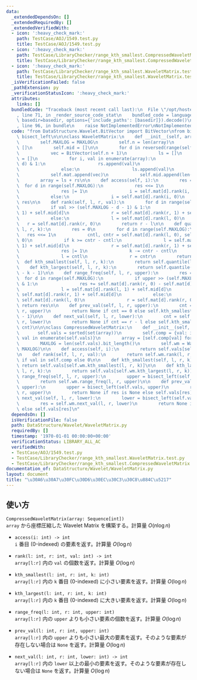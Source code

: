 ```yaml
---
data:
  _extendedDependsOn: []
  _extendedRequiredBy: []
  _extendedVerifiedWith:
  - icon: ':heavy_check_mark:'
    path: TestCase/AOJ/1549.test.py
    title: TestCase/AOJ/1549.test.py
  - icon: ':heavy_check_mark:'
    path: TestCase/LibraryChecker/range_kth_smallest.CompressedWaveletMatrix.test.py
    title: TestCase/LibraryChecker/range_kth_smallest.CompressedWaveletMatrix.test.py
  - icon: ':heavy_check_mark:'
    path: TestCase/LibraryChecker/range_kth_smallest.WaveletMatrix.test.py
    title: TestCase/LibraryChecker/range_kth_smallest.WaveletMatrix.test.py
  _isVerificationFailed: false
  _pathExtension: py
  _verificationStatusIcon: ':heavy_check_mark:'
  attributes:
    links: []
  bundledCode: "Traceback (most recent call last):\n  File \"/opt/hostedtoolcache/Python/3.9.5/x64/lib/python3.9/site-packages/onlinejudge_verify/documentation/build.py\"\
    , line 71, in _render_source_code_stat\n    bundled_code = language.bundle(stat.path,\
    \ basedir=basedir, options={'include_paths': [basedir]}).decode()\n  File \"/opt/hostedtoolcache/Python/3.9.5/x64/lib/python3.9/site-packages/onlinejudge_verify/languages/python.py\"\
    , line 96, in bundle\n    raise NotImplementedError\nNotImplementedError\n"
  code: "from DataStructure.Wavelet.BitVector import BitVector\nfrom bisect import\
    \ bisect_left\n\n\nclass WaveletMatrix:\n    def __init__(self, array, MAXLOG=32):\n\
    \        self.MAXLOG = MAXLOG\n        self.n = len(array)\n        self.mat =\
    \ []\n        self.mid = []\n\n        for d in reversed(range(self.MAXLOG)):\n\
    \            vec = BitVector(self.n + 1)\n            ls = []\n            rs\
    \ = []\n            for i, val in enumerate(array):\n                if (val >>\
    \ d) & 1:\n                    rs.append(val)\n                    vec.set(i)\n\
    \                else:\n                    ls.append(val)\n            vec.build()\n\
    \            self.mat.append(vec)\n            self.mid.append(len(ls))\n    \
    \        array = ls + rs\n\n    def access(self, i):\n        res = 0\n      \
    \  for d in range(self.MAXLOG):\n            res <<= 1\n            if self.mat[d][i]:\n\
    \                res |= 1\n                i = self.mat[d].rank(i, 1) + self.mid[d]\n\
    \            else:\n                i = self.mat[d].rank(i, 0)\n        return\
    \ res\n\n    def rank(self, l, r, val):\n        for d in range(self.MAXLOG):\n\
    \            if val >> (self.MAXLOG - d - 1) & 1:\n                l = self.mat[d].rank(l,\
    \ 1) + self.mid[d]\n                r = self.mat[d].rank(r, 1) + self.mid[d]\n\
    \            else:\n                l = self.mat[d].rank(l, 0)\n             \
    \   r = self.mat[d].rank(r, 0)\n        return r - l\n\n    def quantile(self,\
    \ l, r, k):\n        res = 0\n        for d in range(self.MAXLOG):\n         \
    \   res <<= 1\n            cntl, cntr = self.mat[d].rank(l, 0), self.mat[d].rank(r,\
    \ 0)\n            if k >= cntr - cntl:\n                l = self.mat[d].rank(l,\
    \ 1) + self.mid[d]\n                r = self.mat[d].rank(r, 1) + self.mid[d]\n\
    \                res |= 1\n                k -= cntr - cntl\n            else:\n\
    \                l = cntl\n                r = cntr\n        return res\n\n  \
    \  def kth_smallest(self, l, r, k):\n        return self.quantile(l, r, k)\n\n\
    \    def kth_largest(self, l, r, k):\n        return self.quantile(l, r, r - l\
    \ - k - 1)\n\n    def range_freq(self, l, r, upper):\n        res = 0\n      \
    \  for d in range(self.MAXLOG):\n            if upper >> (self.MAXLOG - d - 1)\
    \ & 1:\n                res += self.mat[d].rank(r, 0) - self.mat[d].rank(l, 0)\n\
    \                l = self.mat[d].rank(l, 1) + self.mid[d]\n                r =\
    \ self.mat[d].rank(r, 1) + self.mid[d]\n            else:\n                l =\
    \ self.mat[d].rank(l, 0)\n                r = self.mat[d].rank(r, 0)\n       \
    \ return res\n\n    def prev_val(self, l, r, upper):\n        cnt = self.range_freq(l,\
    \ r, upper)\n        return None if cnt == 0 else self.kth_smallest(l, r, cnt\
    \ - 1)\n\n    def next_val(self, l, r, lower):\n        cnt = self.range_freq(l,\
    \ r, lower)\n        return None if cnt == r - l else self.kth_smallest(l, r,\
    \ cnt)\n\n\nclass CompressedWaveletMatrix:\n    def __init__(self, array):\n \
    \       self.vals = sorted(set(array))\n        self.comp = {val: idx for idx,\
    \ val in enumerate(self.vals)}\n        array = [self.comp[val] for val in array]\n\
    \        MAXLOG = len(self.vals).bit_length()\n        self.wm = WaveletMatrix(array,\
    \ MAXLOG)\n\n    def access(self, i):\n        return self.vals[self.wm.access(i)]\n\
    \n    def rank(self, l, r, val):\n        return self.wm.rank(l, r, self.comp[val])\
    \ if val in self.comp else 0\n\n    def kth_smallest(self, l, r, k):\n       \
    \ return self.vals[self.wm.kth_smallest(l, r, k)]\n\n    def kth_largest(self,\
    \ l, r, k):\n        return self.vals[self.wm.kth_largest(l, r, k)]\n\n    def\
    \ range_freq(self, l, r, upper):\n        upper = bisect_left(self.vals, upper)\n\
    \        return self.wm.range_freq(l, r, upper)\n\n    def prev_val(self, l, r,\
    \ upper):\n        upper = bisect_left(self.vals, upper)\n        res = self.wm.prev_val(l,\
    \ r, upper)\n        return None if res is None else self.vals[res]\n\n    def\
    \ next_val(self, l, r, lower):\n        lower = bisect_left(self.vals, lower)\n\
    \        res = self.wm.next_val(l, r, lower)\n        return None if res is None\
    \ else self.vals[res]\n"
  dependsOn: []
  isVerificationFile: false
  path: DataStructure/Wavelet/WaveletMatrix.py
  requiredBy: []
  timestamp: '1970-01-01 00:00:00+00:00'
  verificationStatus: LIBRARY_ALL_AC
  verifiedWith:
  - TestCase/AOJ/1549.test.py
  - TestCase/LibraryChecker/range_kth_smallest.WaveletMatrix.test.py
  - TestCase/LibraryChecker/range_kth_smallest.CompressedWaveletMatrix.test.py
documentation_of: DataStructure/Wavelet/WaveletMatrix.py
layout: document
title: "\u30A6\u30A7\u30FC\u30D6\u30EC\u30C3\u30C8\u884C\u5217"
---
```

## 使い方
`CompressedWaveletMatrix(array: Sequence[int])`  
`array` から座標圧縮した Wavelet Matrix を構築する。計算量 $O(n \log n)$

- `access(i: int) -> int`  
`i` 番目 (0-indexed) の要素を返す。計算量 $O(\log n)$

- `rank(l: int, r: int, val: int) -> int`  
`array[l:r]` 内の `val` の個数を返す。計算量 $O(\log n)$

- `kth_smallest(l: int, r: int, k: int)`  
`array[l:r]` 内の `k` 番目 (0-indexed) に小さい要素を返す。計算量 $O(\log n)$

- `kth_largest(l: int, r: int, k: int)`  
`array[l:r]` 内の `k` 番目 (0-indexed) に大きい要素を返す。計算量 $O(\log n)$ 

- `range_freq(l: int, r: int, upper: int)`  
`array[l:r]` 内の `upper` よりも小さい要素の個数を返す。計算量 $O(\log n)$

- `prev_val(l: int, r: int, upper: int)`  
`array[l:r]` 内の `upper` よりも小さい最大の要素を返す。そのような要素が存在しない場合は `None` を返す。計算量 $O(\log n)$

- `next_val(l: int, r: int, lower: int) -> int`  
`array[l:r]` 内の `lower` 以上の最小の要素を返す。そのような要素が存在しない場合は `None` を返す。計算量 $O(\log n)$
